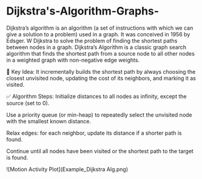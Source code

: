 # Dijkstra's-Algorithm-Graphs-
Dijkstra’s algorithm is an algorithm (a set of instructions with which we can give a solution to a problem) used in a graph. It was conceived in 1956 by Edsger. W Dijkstra to solve the problem of finding the shortest paths between nodes in a graph.
Dijkstra’s Algorithm is a classic graph search algorithm that finds the shortest path from a source node to all other nodes in a weighted graph with non-negative edge weights.

🧠 Key Idea:
It incrementally builds the shortest path by always choosing the closest unvisited node, updating the cost of its neighbors, and marking it as visited.

✅ Algorithm Steps:
Initialize distances to all nodes as infinity, except the source (set to 0).

Use a priority queue (or min-heap) to repeatedly select the unvisited node with the smallest known distance.

Relax edges: for each neighbor, update its distance if a shorter path is found.

Continue until all nodes have been visited or the shortest path to the target is found.

![Motion Activity Plot](Example_Dijkstra Alg.png)

